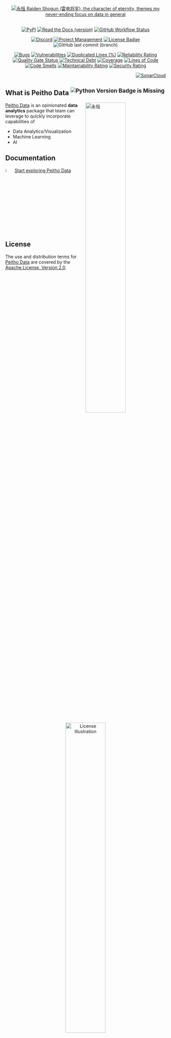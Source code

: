 <div align="center">

<a href="https://www.bilibili.com/video/BV1kb4y1m7e7?p=3">
    <img alt="永恒" src="./theme/韶光抚月-天下人间.png">
    Raiden Shogun (雷电将军), the character of eternity, themes my never-ending focus on data in general
</a>

<br>
<br>

[![PyPI](https://img.shields.io/pypi/v/peitho-data?logo=pypi&logoColor=white&style=for-the-badge)](https://pypi.org/project/peitho-data/)
[![Read the Docs (version)](https://img.shields.io/readthedocs/peitho-data/latest?logo=Read%20the%20Docs&logoColor=white&style=for-the-badge)](https://peitho-data.readthedocs.io/en/latest/)
[![GitHub Workflow Status](https://img.shields.io/github/actions/workflow/status/QubitPi/peitho-data/release.yml?logo=github&style=for-the-badge)](https://github.com/QubitPi/peitho-data/actions/workflows/release.yml)

[![Discord](https://img.shields.io/discord/1005754525942030366?logo=discord&logoColor=white&style=for-the-badge)](https://discord.com/widget?id=1005754525942030366&theme=dark)
[![Project Management](https://img.shields.io/badge/Project%20Management-0052CC?style=for-the-badge&logo=trello&logoColor=white)](https://trello.com/b/ersqV9rd)
[![License Badge](https://img.shields.io/badge/Apache%202.0-F25910.svg?style=for-the-badge&logo=Apache&logoColor=white)](https://www.apache.org/licenses/LICENSE-2.0)
![GitHub last commit (branch)](https://img.shields.io/github/last-commit/QubitPi/peitho-data/master?logo=github&style=for-the-badge)

[![Bugs](https://sonarcloud.io/api/project_badges/measure?project=QubitPi_peitho-data&metric=bugs)](https://sonarcloud.io/summary/new_code?id=QubitPi_peitho-data)
[![Vulnerabilities](https://sonarcloud.io/api/project_badges/measure?project=QubitPi_peitho-data&metric=vulnerabilities)](https://sonarcloud.io/summary/new_code?id=QubitPi_peitho-data)
[![Duplicated Lines (%)](https://sonarcloud.io/api/project_badges/measure?project=QubitPi_peitho-data&metric=duplicated_lines_density)](https://sonarcloud.io/summary/new_code?id=QubitPi_peitho-data)
[![Reliability Rating](https://sonarcloud.io/api/project_badges/measure?project=QubitPi_peitho-data&metric=reliability_rating)](https://sonarcloud.io/summary/new_code?id=QubitPi_peitho-data)
[![Quality Gate Status](https://sonarcloud.io/api/project_badges/measure?project=QubitPi_peitho-data&metric=alert_status)](https://sonarcloud.io/summary/new_code?id=QubitPi_peitho-data)
[![Technical Debt](https://sonarcloud.io/api/project_badges/measure?project=QubitPi_peitho-data&metric=sqale_index)](https://sonarcloud.io/summary/new_code?id=QubitPi_peitho-data)
[![Coverage](https://sonarcloud.io/api/project_badges/measure?project=QubitPi_peitho-data&metric=coverage)](https://sonarcloud.io/summary/new_code?id=QubitPi_peitho-data)
[![Lines of Code](https://sonarcloud.io/api/project_badges/measure?project=QubitPi_peitho-data&metric=ncloc)](https://sonarcloud.io/summary/new_code?id=QubitPi_peitho-data)
[![Code Smells](https://sonarcloud.io/api/project_badges/measure?project=QubitPi_peitho-data&metric=code_smells)](https://sonarcloud.io/summary/new_code?id=QubitPi_peitho-data)
[![Maintainability Rating](https://sonarcloud.io/api/project_badges/measure?project=QubitPi_peitho-data&metric=sqale_rating)](https://sonarcloud.io/summary/new_code?id=QubitPi_peitho-data)
[![Security Rating](https://sonarcloud.io/api/project_badges/measure?project=QubitPi_peitho-data&metric=security_rating)](https://sonarcloud.io/summary/new_code?id=QubitPi_peitho-data)
</div>

<div align="right">

[![SonarCloud](https://sonarcloud.io/images/project_badges/sonarcloud-orange.svg)](https://sonarcloud.io/summary/new_code?id=QubitPi_peitho-data)

</div>


What is Peitho Data <sup>![Python Version Badge is Missing](https://img.shields.io/badge/Python-3.10-brightgreen?style=flat-square&logo=python&logoColor=white)</sup>
-------------------

<a href="https://www.bilibili.com/video/BV1kb4y1m7e7?p=3">
    <img align="right" width="50%" alt="永恒" src="./theme/永恒.gif">
</a>

[Peitho Data](https://qubitpi.github.io/peitho-data/) is an opinionated **data analytics** package that team can
leverage to quickly incorporate capabilities of

* Data Analytics/Visualization
* Machine Learning
* AI


Documentation
-------------

<img src="./theme/雷电将军.png" alt="雷电将军.png" width="5%"></img>
[Start exploring Peitho Data](https://qubitpi.github.io/peitho-data/)


License
-------

The use and distribution terms for [Peitho Data](https://qubitpi.github.io/peitho-data/) are covered by the
[Apache License, Version 2.0](http://www.apache.org/licenses/LICENSE-2.0.html).

<div align="center">
    <a href="https://opensource.org/licenses">
        <img align="center" width="50%" alt="License Illustration" src="https://user-images.githubusercontent.com/16126939/186319317-601c8d28-84dd-4e24-ab56-881ddd7933b5.png">
    </a>
</div>

